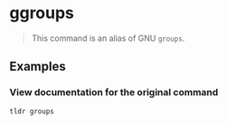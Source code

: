 # ggroups

> This command is an alias of GNU `groups`.

## Examples

### View documentation for the original command

```bash
tldr groups
```
